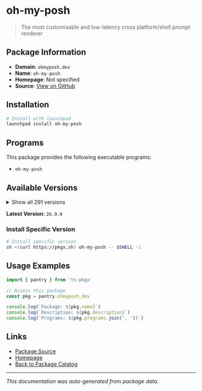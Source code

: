 # oh-my-posh

> The most customisable and low-latency cross platform/shell prompt renderer

## Package Information

- **Domain**: `ohmyposh.dev`
- **Name**: `oh-my-posh`
- **Homepage**: Not specified
- **Source**: [View on GitHub](https://github.com/pkgxdev/pantry/tree/main/projects/ohmyposh.dev/package.yml)

## Installation

```bash
# Install with launchpad
launchpad install oh-my-posh
```

## Programs

This package provides the following executable programs:

- `oh-my-posh`

## Available Versions

<details>
<summary>Show all 291 versions</summary>

- `26.9.0`, `26.8.0`, `26.7.0`, `26.6.1`, `26.6.0`
- `26.5.0`, `26.4.2`, `26.4.1`, `26.4.0`, `26.3.0`
- `26.2.2`, `26.2.1`, `26.2.0`, `26.1.0`, `26.0.5`
- `26.0.4`, `26.0.3`, `26.0.2`, `26.0.1`, `26.0.0`
- `25.23.3`, `25.23.2`, `25.23.1`, `25.23.0`, `25.22.0`
- `25.21.1`, `25.21.0`, `25.20.1`, `25.20.0`, `25.19.0`
- `25.18.0`, `25.17.0`, `25.16.1`, `25.16.0`, `25.15.0`
- `25.14.0`, `25.13.0`, `25.12.0`, `25.11.2`, `25.11.1`
- `25.11.0`, `25.10.2`, `25.10.1`, `25.10.0`, `25.9.0`
- `25.8.0`, `25.7.1`, `25.7.0`, `25.6.1`, `25.6.0`
- `25.5.1`, `25.5.0`, `25.4.3`, `25.4.2`, `25.4.1`
- `25.4.0`, `25.3.0`, `25.2.1`, `25.2.0`, `25.1.1`
- `25.1.0`, `25.0.0`, `24.19.0`, `24.18.1`, `24.18.0`
- `24.17.1`, `24.17.0`, `24.16.1`, `24.16.0`, `24.15.1`
- `24.15.0`, `24.14.0`, `24.13.1`, `24.13.0`, `24.12.0`
- `24.11.4`, `24.11.3`, `24.11.2`, `24.11.1`, `24.11.0`
- `24.10.1`, `24.10.0`, `24.9.1`, `24.9.0`, `24.8.0`
- `24.7.1`, `24.7.0`, `24.6.5`, `24.6.4`, `24.6.3`
- `24.6.2`, `24.6.1`, `24.6.0`, `24.5.2`, `24.5.1`
- `24.5.0`, `24.4.1`, `24.4.0`, `24.3.0`, `24.2.2`
- `24.2.1`, `24.2.0`, `24.1.0`, `24.0.11`, `24.0.10`
- `24.0.9`, `24.0.8`, `24.0.7`, `24.0.6`, `24.0.5`
- `24.0.4`, `24.0.3`, `24.0.2`, `24.0.1`, `24.0.0`
- `23.20.3`, `23.20.2`, `23.20.1`, `23.20.0`, `23.19.0`
- `23.18.0`, `23.17.0`, `23.16.0`, `23.15.3`, `23.15.2`
- `23.15.1`, `23.15.0`, `23.14.2`, `23.14.1`, `23.14.0`
- `23.13.4`, `23.13.3`, `23.13.2`, `23.13.1`, `23.13.0`
- `23.12.0`, `23.11.1`, `23.11.0`, `23.10.1`, `23.10.0`
- `23.9.1`, `23.9.0`, `23.8.0`, `23.7.2`, `23.7.1`
- `23.7.0`, `23.6.8`, `23.6.7`, `23.6.6`, `23.6.5`
- `23.6.4`, `23.6.3`, `23.6.2`, `23.6.1`, `23.6.0`
- `23.5.0`, `23.4.1`, `23.4.0`, `23.3.3`, `23.3.2`
- `23.3.1`, `23.3.0`, `23.2.1`, `23.2.0`, `23.1.0`
- `23.0.2`, `23.0.1`, `23.0.0`, `22.3.0`, `22.2.0`
- `22.1.0`, `22.0.3`, `22.0.2`, `22.0.1`, `22.0.0`
- `21.28.0`, `21.27.0`, `21.26.4`, `21.26.3`, `21.26.2`
- `21.26.1`, `21.26.0`, `21.25.0`, `21.24.0`, `21.23.6`
- `21.23.5`, `21.23.4`, `21.23.3`, `21.23.2`, `21.23.1`
- `21.23.0`, `21.22.0`, `21.21.3`, `21.21.2`, `21.21.1`
- `21.21.0`, `21.20.2`, `21.20.1`, `21.20.0`, `21.19.0`
- `21.18.2`, `21.18.1`, `21.18.0`, `21.17.2`, `21.17.1`
- `21.17.0`, `21.16.2`, `21.16.1`, `21.16.0`, `21.15.1`
- `21.15.0`, `21.14.0`, `21.13.1`, `21.13.0`, `21.12.1`
- `21.12.0`, `21.11.0`, `21.10.3`, `21.10.2`, `21.10.1`
- `21.10.0`, `21.9.1`, `21.9.0`, `21.8.0`, `21.7.0`
- `21.6.0`, `21.5.0`, `21.4.0`, `21.3.0`, `21.2.2`
- `21.2.1`, `21.2.0`, `21.1.0`, `21.0.1`, `21.0.0`
- `20.2.3`, `20.2.2`, `20.2.1`, `20.2.0`, `20.1.0`
- `20.0.2`, `20.0.1`, `20.0.0`, `19.32.0`, `19.31.0`
- `19.30.0`, `19.29.1`, `19.29.0`, `19.28.0`, `19.27.0`
- `19.26.1`, `19.26.0`, `19.25.0`, `19.24.3`, `19.24.2`
- `19.24.1`, `19.24.0`, `19.23.1`, `19.23.0`, `19.22.0`
- `19.21.1`, `19.21.0`, `19.20.0`, `19.19.0`, `19.18.1`
- `19.18.0`, `19.17.2`, `19.17.1`, `19.17.0`, `19.16.2`
- `19.16.1`, `19.16.0`, `19.15.1`, `19.15.0`, `19.14.0`
- `19.13.0`, `19.12.0`, `19.11.7`, `19.11.6`, `19.11.5`
- `19.11.4`, `19.11.3`, `19.11.2`, `19.11.1`, `19.11.0`
- `19.10.0`, `19.9.0`, `19.8.3`, `19.8.2`, `19.8.1`
- `19.8.0`

</details>

**Latest Version**: `26.9.0`

### Install Specific Version

```bash
# Install specific version
sh <(curl https://pkgx.sh) oh-my-posh -- $SHELL -i
```

## Usage Examples

```typescript
import { pantry } from 'ts-pkgx'

// Access this package
const pkg = pantry.ohmyposh_dev

console.log(`Package: ${pkg.name}`)
console.log(`Description: ${pkg.description}`)
console.log(`Programs: ${pkg.programs.join(', ')}`)
```

## Links

- [Package Source](https://github.com/pkgxdev/pantry/tree/main/projects/ohmyposh.dev/package.yml)
- [Homepage](#)
- [Back to Package Catalog](../package-catalog.md)

---

*This documentation was auto-generated from package data.*

